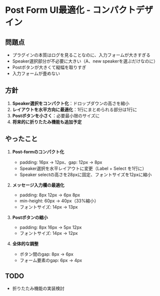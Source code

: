 # Post Form UI最適化 - コンパクトデザイン

## 問題点

- プラグインの本質はログを見ることなのに、入力フォームが大きすぎる
- Speaker選択部分が不必要に大きい（A、new speakerを選ぶだけなのに）
- Postボタンが大きくて縦幅を取りすぎ
- 入力フォームが畳めない

## 方針

1. **Speaker選択をコンパクト化**：ドロップダウンの高さを縮小
2. **レイアウトを水平方向に最適化**：1行にまとめられる部分は1行に
3. **Postボタンを小さく**：必要最小限のサイズに
4. **将来的に折りたたみ機能も追加予定**

## やったこと

1. **Post-formのコンパクト化**
   - padding: 16px → 12px、gap: 12px → 8px
   - Speaker選択を水平レイアウトに変更（Label + Select を1行に）
   - Speaker selectの高さを28pxに固定、フォントサイズを12pxに縮小

2. **メッセージ入力欄の最適化**
   - padding: 8px 12px → 6px 8px
   - min-height: 60px → 40px（33%縮小）
   - フォントサイズ: 14px → 13px

3. **Postボタンの縮小**
   - padding: 8px 16px → 5px 12px
   - フォントサイズ: 14px → 12px

4. **全体的な調整**
   - ボタン間のgap: 8px → 6px
   - フォーム要素のgap: 6px → 4px

## TODO

- 折りたたみ機能の実装検討
